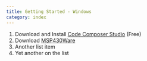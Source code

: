 ```yaml
---
title: Getting Started - Windows
category: index
---
```


1. Download and Install [Code Composer Studio](http://processors.wiki.ti.com/index.php/Download_CCS) (Free)
1. Download [MSP430Ware](http://software-dl.ti.com/msp430/msp430_public_sw/mcu/msp430/MSP430ware/latest/index_FDS.html)
1. Another list item
1. Yet another on the list